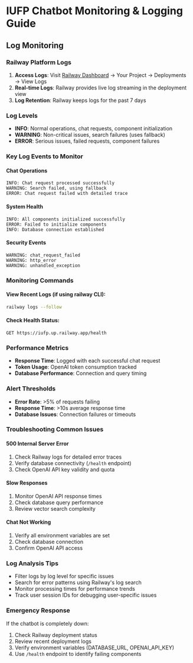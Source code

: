 # IUFP Chatbot Monitoring & Logging Guide

## Log Monitoring

### Railway Platform Logs
1. **Access Logs**: Visit [Railway Dashboard](https://railway.app/) → Your Project → Deployments → View Logs
2. **Real-time Logs**: Railway provides live log streaming in the deployment view
3. **Log Retention**: Railway keeps logs for the past 7 days

### Log Levels
- **INFO**: Normal operations, chat requests, component initialization
- **WARNING**: Non-critical issues, search failures (uses fallback)
- **ERROR**: Serious issues, failed requests, component failures

### Key Log Events to Monitor

#### Chat Operations
```
INFO: Chat request processed successfully
WARNING: Search failed, using fallback
ERROR: Chat request failed with detailed trace
```

#### System Health
```
INFO: All components initialized successfully
ERROR: Failed to initialize components
INFO: Database connection established
```

#### Security Events
```
WARNING: chat_request_failed
WARNING: http_error
WARNING: unhandled_exception
```

### Monitoring Commands

#### View Recent Logs (if using railway CLI):
```bash
railway logs --follow
```

#### Check Health Status:
```
GET https://iufp.up.railway.app/health
```

### Performance Metrics
- **Response Time**: Logged with each successful chat request
- **Token Usage**: OpenAI token consumption tracked
- **Database Performance**: Connection and query timing

### Alert Thresholds
- **Error Rate**: >5% of requests failing
- **Response Time**: >10s average response time
- **Database Issues**: Connection failures or timeouts

### Troubleshooting Common Issues

#### 500 Internal Server Error
1. Check Railway logs for detailed error traces
2. Verify database connectivity (`/health` endpoint)
3. Check OpenAI API key validity and quota

#### Slow Responses
1. Monitor OpenAI API response times
2. Check database query performance
3. Review vector search complexity

#### Chat Not Working
1. Verify all environment variables are set
2. Check database connection
3. Confirm OpenAI API access

### Log Analysis Tips
- Filter logs by log level for specific issues
- Search for error patterns using Railway's log search
- Monitor processing times for performance trends
- Track user session IDs for debugging user-specific issues

### Emergency Response
If the chatbot is completely down:
1. Check Railway deployment status
2. Review recent deployment logs
3. Verify environment variables (DATABASE_URL, OPENAI_API_KEY)
4. Use `/health` endpoint to identify failing components
